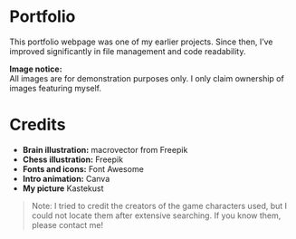 # Portfolio

This portfolio webpage was one of my earlier projects. Since then, I’ve improved significantly in file management and code readability.

**Image notice:**  
All images are for demonstration purposes only. I only claim ownership of images featuring myself.

# Credits

- **Brain illustration:** macrovector from Freepik  
- **Chess illustration:** Freepik
- **Fonts and icons:** Font Awesome  
- **Intro animation:** Canva
- **My picture** Kastekust

> Note: I tried to credit the creators of the game characters used, but I could not locate them after extensive searching. If you know them, please contact me!
